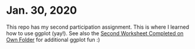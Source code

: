 # Jan. 30, 2020

This repo has my second participation assignment. This is where I learned how to use ggplot (yay!). See also the [Second Worksheet Completed on Own Folder](https://github.com/ansley9521/DataSci-participation/tree/master/Plotting/Second%20Worksheet%20Completed%20on%20Own) for additional ggplot fun :)